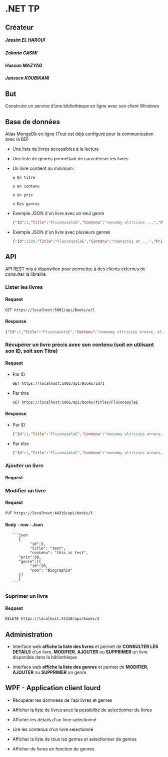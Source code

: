 # .NET TP

## Créateur

  ##### Jassim EL HAROUI 
  ##### Zakaria GASMI 
  ##### Hassan MAZYAD
  ##### Janssen KOUBIKANI

## But

Construire un service d’une bibliothèque en ligne avec son client Windows

## Base de données

Atlas MongoDb en ligne (Tout est déjà configuré pour la communication avec la BD)

  * Une liste de livres accessibles à la lecture

  * Une liste de genres permettant de caractériser les livres

  * Un livre contient au minimum :

        o Un titre

        o Un contenu

        o Un prix

        o Des genres

  * Exemple JSON d'un livre avec un seul genre

       ```json
       {"Id":1,"Title":"FluconazoleE","Contenu":"nonummy ultricies ...","Prix":19,"Genre":[{"Id":6,"Nom":"Science"}]}
       ```
        
  * Exemple JSON d'un livre avec plusieurs genres

       ```json
       {"Id":1500,"Title":"FluconazoleE","Contenu":"nsenectus et ...","Prix":19,"Genre":[{"Id":6,"Nom":"Science"},{"Id":2,"Nom":"Biographie"}]}
       ```

## API

API REST mis à disposition pour permettre à des clients externes de consulter la librairie

### Lister les livres

#### Request

```bash
GET https://localhost:5001/api/Books/all
```

#### Response

```json
{"Id":1,"Title":"FluconazoleE","Contenu":"nonummy ultricies ornare, elit elit fermentum risus, at fringilla purus mauris a nunc. In at pede. Cras vulputate velit eu sem. Pellentesque ut ipsum ac mi eleifend egestas. Sed pharetra, felis eget varius ultrices, mauris ipsum porta elit, a feugiat tellus lorem eu metus. In lorem. Donec elementum, lorem ut aliquam iaculis, lacus pede sagittis augue, eu tempor erat neque non quam. Pellentesque habitant morbi tristique senectus et netus et malesuada fames ac turpis egestas. Aliquam fringilla cursus purus. Nullam scelerisque neque sed sem egestas blandit. Nam nulla magna,","Prix":19,"Genre":[{"Id":6,"Nom":"Science"}]},{"Id":2,"Title":"Lorazepam","Contenu":"vehicula. Pellentesque tinc_idunt tempus risus. Donec egestas. Duis ac","Prix":1163,"Genre":[{"Id":5,"Nom":"M\u00E9dicale"}]}....
```

### Récupérer un livre précis avec son contenu (soit en utilisant son ID, soit son Titre)

#### Request

  * Par ID

       ```bash
       GET https://localhost:5001/api/Books/id/1
       ```

  * Par titre

       ```bash
       GET https://localhost:5001/api/Books/titles/FluconazoleE
       ```

#### Response

  * Par ID

       ```json
       {"Id":1,"Title":"FluconazoleE","Contenu":"nonummy ultricies ornare, elit elit fermentum risus, at fringilla purus mauris a nunc. In at pede. Cras vulputate velit eu sem. Pellentesque ut ipsum ac mi eleifend egestas. Sed pharetra, felis eget varius ultrices, mauris ipsum porta elit, a feugiat tellus lorem eu metus. In lorem. Donec elementum, lorem ut aliquam iaculis, lacus pede sagittis augue, eu tempor erat neque non quam. Pellentesque habitant morbi tristique senectus et netus et malesuada fames ac turpis egestas. Aliquam fringilla cursus purus. Nullam scelerisque neque sed sem egestas blandit. Nam nulla magna,","Prix":19,"Genre":[{"Id":6,"Nom":"Science"}]}
       ```

  * Par titre

       ```json
       {"Id":1,"Title":"FluconazoleE","Contenu":"nonummy ultricies ornare, elit elit fermentum risus, at fringilla purus mauris a nunc. In at pede. Cras vulputate velit eu sem. Pellentesque ut ipsum ac mi eleifend egestas. Sed pharetra, felis eget varius ultrices, mauris ipsum porta elit, a feugiat tellus lorem eu metus. In lorem. Donec elementum, lorem ut aliquam iaculis, lacus pede sagittis augue, eu tempor erat neque non quam. Pellentesque habitant morbi tristique senectus et netus et malesuada fames ac turpis egestas. Aliquam fringilla cursus purus. Nullam scelerisque neque sed sem egestas blandit. Nam nulla magna,","Prix":19,"Genre":[{"Id":6,"Nom":"Science"}]},{"Id":1000,"Title":"FluconazoleE","Contenu":"nonummy ultricies ornare, elit elit fermentum risus, at fringilla purus mauris a nunc. In at pede. Cras vulputate velit eu sem. Pellentesque ut ipsum ac mi eleifend egestas. Sed pharetra, felis eget varius ultrices, mauris ipsum porta elit, a feugiat tellus lorem eu metus. In lorem. Donec elementum, lorem ut aliquam iaculis, lacus pede sagittis augue, eu tempor erat neque non quam. Pellentesque habitant morbi tristique senectus et netus et malesuada fames ac turpis egestas. Aliquam fringilla cursus purus. Nullam scelerisque neque sed sem egestas blandit. Nam nulla magna,","Prix":19,"Genre":[{"Id":6,"Nom":"Science"}]},{"Id":1500,"Title":"FluconazoleE","Contenu":"nonummy ultricies ornare, elit elit fermentum risus, at fringilla purus mauris a nunc. In at pede. Cras vulputate velit eu sem. Pellentesque ut ipsum ac mi eleifend egestas. Sed pharetra, felis eget varius ultrices, mauris ipsum porta elit, a feugiat tellus lorem eu metus. In lorem. Donec elementum, lorem ut aliquam iaculis, lacus pede sagittis augue, eu tempor erat neque non quam. Pellentesque habitant morbi tristique senectus et netus et malesuada fames ac turpis egestas. Aliquam fringilla cursus purus. Nullam scelerisque neque sed sem egestas blandit. Nam nulla magna,","Prix":19,"Genre":[{"Id":6,"Nom":"Science"},{"Id":2,"Nom":"Biographie"}]}
       ```
### Ajouter un livre


#### Request



### Modifier un livre

#### Request

```bash
PUT https://localhost:44310/api/books/3
```

#### Body - row - Json

       ```json
          {    
               "id":3,
               "title": "test",
               "contenu": "this is test",
          "prix":30,
          "genre":[{
               "id":20,
               "nom": "Biographie"   
          }]
          }
       ```



### Suprimer un livre

#### Request

```bash
DELETE https://localhost:44310/api/books/3
```



## Administration

  * Interface web **affiche la liste des livres** et permet de **CONSULTER LES DETAILS** d'un livre, **MODIFIER**, **AJOUTER** ou **SUPPRIMER** un livre disponible dans la bibliothèque

  * Interface web **affiche la liste des genres** et permet de **MODIFIER**, **AJOUTER** ou **SUPPRIMER** un genre

## WPF - Application client lourd

  * Récupérer les donnnées de l'api livres et genres

  * Afficher la liste de livres avec la possibilité de selectionner de livres

  * Afficher les détails d'un livre selectionné 

  * Lire les contenus d'un livre selectionné 

  * Afficher la liste de tous les genres et selectionner de genres

  * Afficher de livres en fonction de genres
